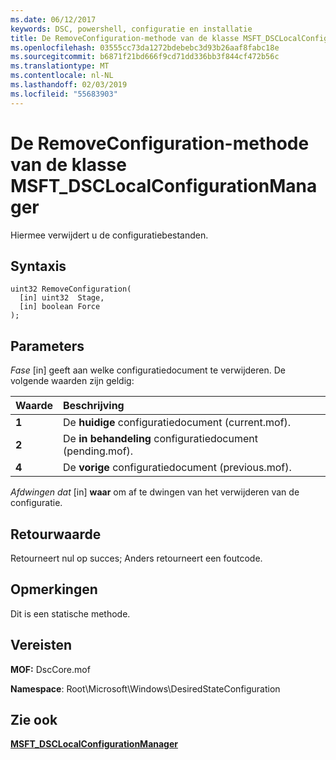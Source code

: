 ```yaml
---
ms.date: 06/12/2017
keywords: DSC, powershell, configuratie en installatie
title: De RemoveConfiguration-methode van de klasse MSFT_DSCLocalConfigurationManager
ms.openlocfilehash: 03555cc73da1272bdebebc3d93b26aaf8fabc18e
ms.sourcegitcommit: b6871f21bd666f9cd71dd336bb3f844cf472b56c
ms.translationtype: MT
ms.contentlocale: nl-NL
ms.lasthandoff: 02/03/2019
ms.locfileid: "55683903"
---
```

# <a name="removeconfiguration-method-of-the-msftdsclocalconfigurationmanager-class"></a>De RemoveConfiguration-methode van de klasse MSFT_DSCLocalConfigurationManager

Hiermee verwijdert u de configuratiebestanden.

## <a name="syntax"></a>Syntaxis

```mof
uint32 RemoveConfiguration(
  [in] uint32  Stage,
  [in] boolean Force
);
```

## <a name="parameters"></a>Parameters

*Fase* \[in\] geeft aan welke configuratiedocument te verwijderen. De volgende waarden zijn geldig:

|Waarde |Beschrijving |
|:--- |:---|
|**1** | De **huidige** configuratiedocument (current.mof). |
|**2** | De **in behandeling** configuratiedocument (pending.mof).  |
|**4** | De **vorige** configuratiedocument (previous.mof). |

*Afdwingen dat* \[in\] **waar** om af te dwingen van het verwijderen van de configuratie.

## <a name="return-value"></a>Retourwaarde

Retourneert nul op succes; Anders retourneert een foutcode.

## <a name="remarks"></a>Opmerkingen

Dit is een statische methode.

## <a name="requirements"></a>Vereisten

**MOF:** DscCore.mof

**Namespace**: Root\Microsoft\Windows\DesiredStateConfiguration

## <a name="see-also"></a>Zie ook

[**MSFT_DSCLocalConfigurationManager**](msft-dsclocalconfigurationmanager.md)
